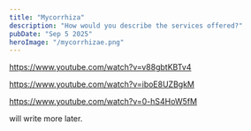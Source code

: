 ```yaml
---
title: "Mycorrhiza"
description: "How would you describe the services offered?"
pubDate: "Sep 5 2025"
heroImage: "/mycorrhizae.png"
---
```



https://www.youtube.com/watch?v=v88gbtKBTv4

https://www.youtube.com/watch?v=iboE8UZBgkM

https://www.youtube.com/watch?v=0-hS4HoW5fM

will write more later.